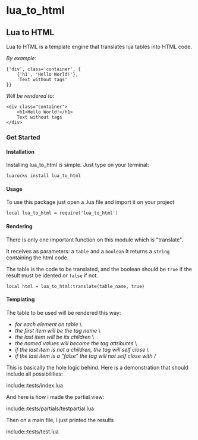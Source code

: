 # lua_to_html

## Lua to HTML

Lua to HTML is a template engine that translates lua tables into HTML code.

*By example*:

    {'div', class='container', {
        {'h1', 'Hello World!'},
        'Text without tags'
    }}

*Will be rendered to:*

    <div class="container">
        <h1>Hello World!</h1>
        Text without tags
    </div>

### Get Started

#### Installation

Installing lua_to_html is simple.
Just type on your terminal:

    luarocks install lua_to_html

#### Usage

To use this package just open a .lua file and import it on your project

    local lua_to_html = require('lua_to_html')

#### Rendering

There is only one important function on this module which is "translate".

It receives as parameters: a `table` and a `boolean`
It returns a `string` containing the html code.

The table is the code to be translated, and the boolean should be `true` if the result must be idented or `false` if not.

    local html = lua_to_html:translate(table_name, true)

#### Templating

The table to be used will be rendered this way:

* *for each element on table* \
* *the first item will be the tag name* \
* *the last item will be its children* \
* *the named values will become the tag attributes* \
* *if the last item is not a children, the tag will self close* \
* *if the last item is a "false" the tag will not self close with /*

This is basically the hole logic behind.
Here is a demonstration that should include all possibilities:

include::tests/index.lua

And here is how i made the partial view:

include::tests/partials/testpartial.lua

Then on a main file, I just printed the results

include::tests/test.lua
